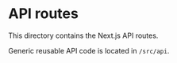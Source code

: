 # API routes

This directory contains the Next.js API routes.

Generic reusable API code is located in `/src/api`.
